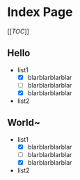 # Index Page
[[_TOC_]]
## Hello
- list1
  - [x] blarblarblarblar
  - [ ] blarblarblarblar
  - [x] blarblarblarblar
- list2
## World~
- list1
  - [x] blarblarblarblar
  - [ ] blarblarblarblar
  - [x] blarblarblarblar
- list2
